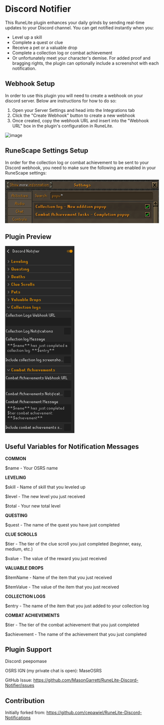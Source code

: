 # Discord Notifier

This RuneLite plugin enhances your daily grinds by sending real-time updates to your Discord channel. You can get
notified
instantly when you:

- Level up a skill
- Complete a quest or clue
- Receive a pet or a valuable drop
- Complete a collection log or combat achievement
- Or unfortunately meet your character's demise.
  For added proof and bragging rights, the plugin can optionally include a screenshot with each notification.

## Webhook Setup

In order to use this plugin you will need to create a webhook on your discord server. Below are instructions for how to
do so:

1. Open your Server Settings and head into the Integrations tab
2. Click the "Create Webhook" button to create a new webhook
3. Once created, copy the webhook URL and insert into the "Webhook URL" box in the plugin's configuration in RuneLite.

![image](https://user-images.githubusercontent.com/13265450/109745517-9b42ef80-7b99-11eb-82f9-63f8ea590e8c.png)

## RuneScape Settings Setup

In order for the collection log or combat achievement to be sent to your Discord webhook, you need to make sure the
following are enabled in your RuneScape settings:

![img_2.png](img_2.png)

## Plugin Preview

![img_1.png](img_1.png)

## Useful Variables for Notification Messages

**COMMON**

$name - Your OSRS name

**LEVELING**

$skill - Name of skill that you leveled up

$level - The new level you just received

$total - Your new total level

**QUESTING**

$quest - The name of the quest you have just completed

**CLUE SCROLLS**

$tier - The tier of the clue scroll you just completed (beginner, easy, medium, etc.)

$value - The value of the reward you just received

**VALUABLE DROPS**

$itemName - Name of the item that you just received

$itemValue - The value of the item that you just received

**COLLECTION LOGS**

$entry - The name of the item that you just added to your collection log

**COMBAT ACHIEVEMENTS**

$tier - The tier of the combat achievement that you just completed

$achievement - The name of the achievement that you just completed

## Plugin Support

Discord: peepomase

OSRS IGN (my private chat is open): MaseOSRS

GitHub Issue: https://github.com/MasonGarrett/RuneLite-Discord-Notifier/issues

## Contribution

Initially forked from: https://github.com/cepawiel/RuneLite-Discord-Notifications